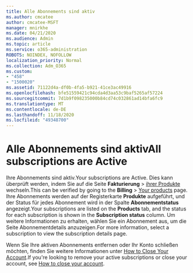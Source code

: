```yaml
---
title: Alle Abonnements sind aktiv
ms.author: cmcatee
author: cmcatee-MSFT
manager: mnirkhe
ms.date: 04/21/2020
ms.audience: Admin
ms.topic: article
ms.service: o365-administration
ROBOTS: NOINDEX, NOFOLLOW
localization_priority: Normal
ms.collection: Adm_O365
ms.custom:
- "458"
- "1500020"
ms.assetid: 71122d4a-df0b-4fa5-b921-41ce3ac49916
ms.openlocfilehash: bfe51559421c94cda4d3aa53c9baf5265af57224
ms.sourcegitcommit: 7d1b9f098235000b84cd74c032861ad14bfa6fc9
ms.translationtype: MT
ms.contentlocale: de-DE
ms.lasthandoff: 11/18/2020
ms.locfileid: "49348700"
---
```

# <a name="all-subscriptions-are-active"></a><span data-ttu-id="7766f-102">Alle Abonnements sind aktiv</span><span class="sxs-lookup"><span data-stu-id="7766f-102">All subscriptions are Active</span></span>

<span data-ttu-id="7766f-103">Ihre Abonnements sind aktiv.</span><span class="sxs-lookup"><span data-stu-id="7766f-103">Your subscriptions are Active.</span></span> <span data-ttu-id="7766f-104">Dies kann überprüft werden, indem Sie auf die Seite **Fakturierung** \> [ihrer Produkte](https://go.microsoft.com/fwlink/p/?linkid=842054) wechseln.</span><span class="sxs-lookup"><span data-stu-id="7766f-104">This can be verified by going to the **Billing** \> [Your products](https://go.microsoft.com/fwlink/p/?linkid=842054) page.</span></span> <span data-ttu-id="7766f-105">Ihre Abonnements werden auf der Registerkarte **Produkte** aufgeführt, und der Status für jedes Abonnement wird in der Spalte **Abonnementstatus** angezeigt.</span><span class="sxs-lookup"><span data-stu-id="7766f-105">Your subscriptions are listed on the **Products** tab, and the status for each subscription is shown in the **Subscription status** column.</span></span> <span data-ttu-id="7766f-106">Um weitere Informationen zu erhalten, wählen Sie ein Abonnement aus, um die Seite Abonnementdetails anzuzeigen.</span><span class="sxs-lookup"><span data-stu-id="7766f-106">For more information, select a subscription to view the subscription details page.</span></span>
  
<span data-ttu-id="7766f-107">Wenn Sie Ihre aktiven Abonnements entfernen oder Ihr Konto schließen möchten, finden Sie weitere Informationen unter [How to Close Your Account](https://docs.microsoft.com/microsoft-365/commerce/close-your-account?view=o365-worldwide).</span><span class="sxs-lookup"><span data-stu-id="7766f-107">If you're looking to remove your active subscriptions or close your account, see [How to close your account](https://docs.microsoft.com/microsoft-365/commerce/close-your-account?view=o365-worldwide).</span></span>
